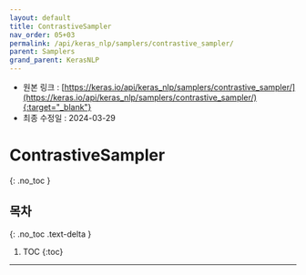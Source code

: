 ```yaml
---
layout: default
title: ContrastiveSampler
nav_order: 05+03
permalink: /api/keras_nlp/samplers/contrastive_sampler/
parent: Samplers
grand_parent: KerasNLP
---
```


* 원본 링크 : [https://keras.io/api/keras_nlp/samplers/contrastive_sampler/](https://keras.io/api/keras_nlp/samplers/contrastive_sampler/){:target="_blank"}
* 최종 수정일 : 2024-03-29

# ContrastiveSampler
{: .no_toc }

## 목차
{: .no_toc .text-delta }

1. TOC
{:toc}

---
